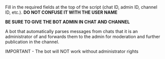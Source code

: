Fill in the required fields at the top of the script (chat ID, admin ID, channel ID, etc.).
**DO NOT CONFUSE IT WITH THE USER NAME**

**BE SURE TO GIVE THE BOT ADMIN IN CHAT AND CHANNEL**

A bot that automatically parses messages from chats that it is an administrator of and forwards them to the admin for moderation and further publication in the channel.

IMPORTANT - The bot will NOT work without administrator rights
